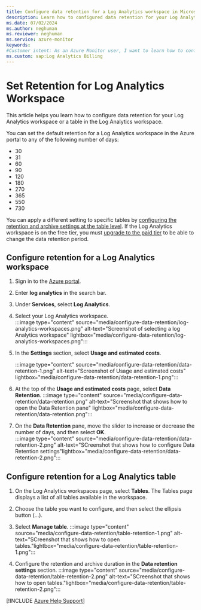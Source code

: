 ```yaml
---
title: Configure data retention for a Log Analytics workspace in Microsoft Azure
description: Learn how to configured data retention for your Log Analytics Workspace.
ms.date: 07/02/2024
ms.author: neghuman
ms.reviewer: neghuman
ms.service: azure-monitor
keywords:
#Customer intent: As an Azure Monitor user, I want to learn how to configure data retention for my Log Analytics workspace.
ms.custom: sap:Log Analytics Billing
---
```

# Set Retention for Log Analytics Workspace

This article helps you learn how to configure data retention for your Log Analytics workspace or a table in the Log Analytics workspace.

You can set the default retention for a Log Analytics workspace in the Azure portal to any of the following number of days:

- 30
- 31
- 60
- 90
- 120
- 180
- 270
- 365
- 550
- 730

You can apply a different setting to specific tables by [configuring the retention and archive settings at the table level](/azure/azure-monitor/logs/data-retention-archive?tabs=portal-3%2Cportal-1%2Cportal-2#configure-retention-and-archive-at-the-table-level). If the Log Analytics workspace is on the free tier, you must [upgrade to the paid tier](/azure/azure-monitor/logs/change-pricing-tier?tabs=azure-portal]) to be able to change the data retention period.

## Configure retention for a Log Analytics workspace

1. Sign in to the [Azure portal](https://portal.azure.com). 
1. Enter **log analytics** in the search bar.
1. Under **Services**, select **Log Analytics**.
1. Select your Log Analytics workspace.  
    :::image type="content" source="media/configure-data-retention/log-analytics-workspaces.png" alt-text="Screenshot of selecting a log Analytics workspace" lightbox="media/configure-data-retention/log-analytics-workspaces.png":::
1. In the **Settings** section, select **Usage and estimated costs**.
    
    :::image type="content" source="media/configure-data-retention/data-retention-1.png" alt-text="Screenshot of Usage and estimated costs" lightbox="media/configure-data-retention/data-retention-1.png":::
1. At the top of the **Usage and estimated costs** page, select **Data Retention**.
    :::image type="content" source="media/configure-data-retention/data-retention.png" alt-text="Screenshot that shows how to open the Data Retention pane" lightbox="media/configure-data-retention/data-retention.png":::

1. On the **Data Retention** pane, move the slider to increase or decrease the number of days, and then select **OK**.  
    :::image type="content" source="media/configure-data-retention/data-retention-2.png" alt-text="SCreenshot that shows how to configure Data Retention settings"lightbox="media/configure-data-retention/data-retention-2.png":::

## Configure retention for a Log Analytics table

1. On the Log Analytics workspaces page, select **Tables**. The Tables page displays a list of all tables available in the workspace.
   
2. Choose  the table you want to configure, and then select the ellipsis button (...).
3. Select **Manage table**.
     :::image type="content" source="media/configure-data-retention/table-retention-1.png" alt-text="SCreenshot that shows how to open tables."lightbox="media/configure-data-retention/table-retention-1.png":::
4. Configure the retention and archive duration in the **Data retention settings** section.
    :::image type="content" source="media/configure-data-retention/table-retention-2.png" alt-text="SCreenshot that shows how to open tables."lightbox="media/configure-data-retention/table-retention-2.png":::

[!INCLUDE [Azure Help Support](../../../../includes/azure-help-support.md)]
